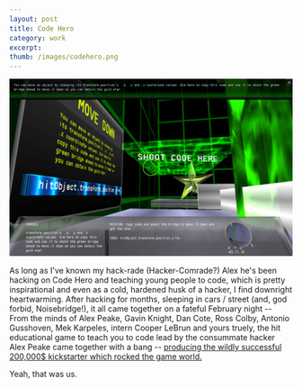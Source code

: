 ```yaml
---
layout: post
title: Code Hero 
category: work
excerpt: 
thumb: /images/codehero.png
---
```


<div class="txt">
<img src="/images/codehero.jpg"></img>
<p>As long as I've known my hack-rade (Hacker-Comrade?) Alex he's been hacking on Code Hero and teaching young people to code, which is pretty inspirational and even as a cold, hardened husk of a hacker, I find downright heartwarming. After hacking for months, sleeping in cars / street (and, god forbid, Noisebridge!), it all came together on a fateful February night -- From the minds of Alex Peake, Gavin Knight, Dan Cote, Ross Colby, Antonio Gusshoven, Mek Karpeles, intern Cooper LeBrun and yours truely, the hit educational game to teach you to code lead by the consummate hacker Alex Peake came together with a bang -- <a href="http://www.kickstarter.com/projects/primerist/code-hero-a-game-that-teaches-you-to-make-games-he">producing the wildly successful 200,000$ kickstarter which rocked the game world.</a></p>

<p>Yeah, that was us.</p>
</div>
